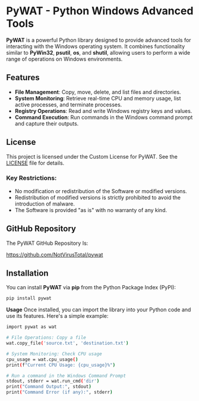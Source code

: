 # PyWAT - Python Windows Advanced Tools

**PyWAT** is a powerful Python library designed to provide advanced tools for interacting with the Windows operating system. It combines functionality similar to **PyWin32**, **psutil**, **os**, and **shutil**, allowing users to perform a wide range of operations on Windows environments.

## Features

- **File Management**: Copy, move, delete, and list files and directories.
- **System Monitoring**: Retrieve real-time CPU and memory usage, list active processes, and terminate processes.
- **Registry Operations**: Read and write Windows registry keys and values.
- **Command Execution**: Run commands in the Windows command prompt and capture their outputs.

## License

This project is licensed under the Custom License for PyWAT. See the [LICENSE](LICENSE) file for details.

### Key Restrictions:

- No modification or redistribution of the Software or modified versions.
- Redistribution of modified versions is strictly prohibited to avoid the introduction of malware.
- The Software is provided "as is" with no warranty of any kind.

## GitHub Repository

The PyWAT GitHub Repository Is:

https://github.com/NotVirusTotal/pywat

## Installation

You can install **PyWAT** via **pip** from the Python Package Index (PyPI):

```bash
pip install pywat
```

**Usage**
Once installed, you can import the library into your Python code and use its features. Here's a simple example:

```bash
import pywat as wat

# File Operations: Copy a file
wat.copy_file('source.txt', 'destination.txt')

# System Monitoring: Check CPU usage
cpu_usage = wat.cpu_usage()
print(f"Current CPU Usage: {cpu_usage}%")

# Run a command in the Windows Command Prompt
stdout, stderr = wat.run_cmd('dir')
print("Command Output:", stdout)
print("Command Error (if any):", stderr)
